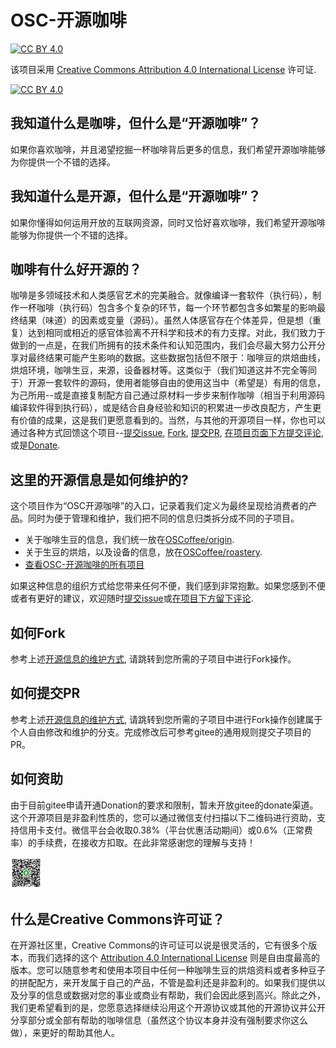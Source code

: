 # OSC-开源咖啡

[![CC BY 4.0][cc-by-shield]][cc-by]

该项目采用 [Creative Commons Attribution 4.0 International License][cc-by] 许可证.

[![CC BY 4.0][cc-by-image]][cc-by]

## 我知道什么是咖啡，但什么是“开源咖啡”？

如果你喜欢咖啡，并且渴望挖掘一杯咖啡背后更多的信息，我们希望开源咖啡能够为你提供一个不错的选择。

## 我知道什么是开源，但什么是“开源咖啡”？

如果你懂得如何运用开放的互联网资源，同时又恰好喜欢咖啡，我们希望开源咖啡能够为你提供一个不错的选择。

## 咖啡有什么好开源的？

咖啡是多领域技术和人类感官艺术的完美融合。就像编译一套软件（执行码），制作一杯咖啡（执行码）包含多个复杂的环节，每一个环节都包含多如繁星的影响最终结果（味道）的因素或变量（源码）。虽然人体感官存在个体差异，但是想（重复）达到相同或相近的感官体验离不开科学和技术的有力支撑。对此，我们致力于做到的一点是，在我们所拥有的技术条件和认知范围内，我们会尽最大努力公开分享对最终结果可能产生影响的数据。这些数据包括但不限于：咖啡豆的烘焙曲线，烘焙环境，咖啡生豆，来源，设备器材等。这类似于（我们知道这并不完全等同于）开源一套软件的源码，使用者能够自由的使用这当中（希望是）有用的信息，为己所用--或是直接复制配方自己通过原材料一步步来制作咖啡（相当于利用源码编译软件得到执行码），或是结合自身经验和知识的积累进一步改良配方，产生更有价值的成果，这是我们更愿意看到的。当然，与其他的开源项目一样，你也可以通过各种方式回馈这个项目--[提交issue](https://www.gitee.com/os_coffee/product/issues), [Fork](#如何Fork), [提交PR](#如何提交PR), [在项目页面下方提交评论](https://gitee.com/os_coffee/product#tree_comm_title), 或是[Donate](#如何资助).

## 这里的开源信息是如何维护的?

这个项目作为“OSC开源咖啡”的入口，记录着我们定义为最终呈现给消费者的产品。同时为便于管理和维护，我们把不同的信息归类拆分成不同的子项目。

- 关于咖啡生豆的信息，我们统一放在[OSCoffee/origin](https://os_coffee.gitee.io/origin/#/).
- 关于生豆的烘焙，以及设备的信息，放在[OSCoffee/roastery](https://os_coffee.gitee.io/roastery/#/).
- [查看OSC-开源咖啡的所有项目](https://www.gitee.com/os_coffee)

如果这种信息的组织方式给您带来任何不便，我们感到非常抱歉。如果您感到不便或者有更好的建议，欢迎随时[提交issue](https://www.gitee.com/os_coffee/product/issues)或[在项目下方留下评论](https://www.gitee.com/os_coffee/product#tree_comm_title).

## 如何Fork

参考上述[开源信息的维护方式](#这里的开源信息是如何维护的), 请跳转到您所需的子项目中进行Fork操作。

## 如何提交PR

参考上述[开源信息的维护方式](#这里的开源信息是如何维护的), 请跳转到您所需的子项目中进行Fork操作创建属于个人自由修改和维护的分支。完成修改后可参考gitee的通用规则提交子项目的PR。

## 如何资助

由于目前gitee申请开通Donation的要求和限制，暂未开放gitee的donate渠道。这个开源项目是非盈利性质的，您可以通过微信支付扫描以下二维码进行资助，支持信用卡支付。微信平台会收取0.38%（平台优惠活动期间）或0.6%（正常费率）的手续费，在接收方扣取。在此非常感谢您的理解与支持！

<!-- ![img|200x272](res/IMG_1057.png) -->

<img src="res/IMG_1057.png" width="10%" height="10%">

## 什么是Creative Commons许可证？

在开源社区里，Creative Commons的许可证可以说是很灵活的，它有很多个版本，而我们选择的这个 [Attribution 4.0 International License][cc-by] 则是自由度最高的版本。您可以随意参考和使用本项目中任何一种咖啡生豆的烘焙资料或者多种豆子的拼配配方，来开发属于自己的产品，不管是盈利还是非盈利的。如果我们提供以及分享的信息或数据对您的事业或商业有帮助，我们会因此感到高兴。除此之外，我们更希望看到的是，您愿意选择继续沿用这个开源协议或其他的开源协议并公开分享部分或全部有帮助的咖啡信息（虽然这个协议本身并没有强制要求你这么做），来更好的帮助其他人。

[cc-by]: https://creativecommons.org/licenses/by/4.0/deed.zh
[cc-by-image]: https://i.creativecommons.org/l/by/4.0/88x31.png
[cc-by-shield]: https://img.shields.io/badge/License-CC%20BY%204.0-lightgrey.svg
